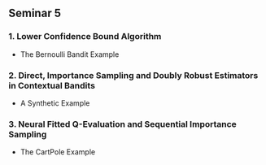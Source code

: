## Seminar 5

### 1. Lower Confidence Bound Algorithm
* The Bernoulli Bandit Example

### 2. Direct, Importance Sampling and Doubly Robust Estimators in Contextual Bandits
* A Synthetic Example

### 3. Neural Fitted Q-Evaluation and Sequential Importance Sampling
* The CartPole Example
